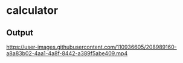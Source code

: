 # calculator

## Output 

https://user-images.githubusercontent.com/110936605/208989160-a8a83b02-4aa1-4a8f-8442-a389f5abe409.mp4

